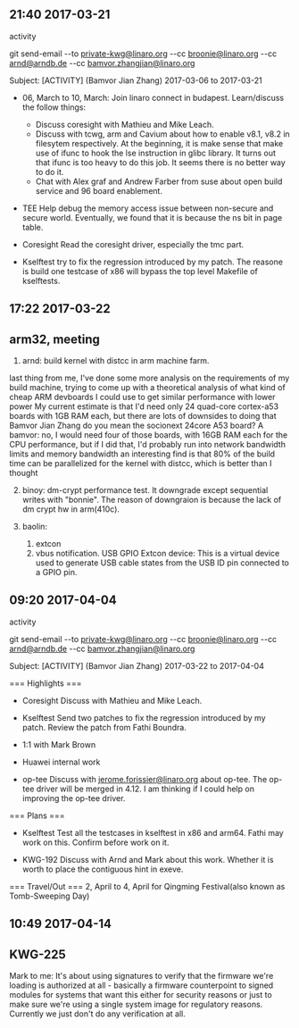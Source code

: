 
21:40 2017-03-21
----------------
activity

git send-email --to private-kwg@linaro.org --cc broonie@linaro.org --cc arnd@arndb.de --cc bamvor.zhangjian@linaro.org

Subject: [ACTIVITY] (Bamvor Jian Zhang) 2017-03-06 to 2017-03-21

*  06, March to 10, March: Join linaro connect in budapest. Learn/discuss the follow things:
    *   Discuss coresight with Mathieu and Mike Leach.
    *   Discuss with tcwg, arm and Cavium about how to enable v8.1, v8.2 in filesytem respectively.
        At the beginning, it is make sense that make use of ifunc to hook the lse instruction in glibc library. It turns out that ifunc is too heavy to do this job. It seems there is no better way to do it.
    *   Chat with Alex graf and Andrew Farber from suse about open build service and 96 board enablement.

*   TEE
    Help debug the memory access issue between non-secure and secure world. Eventually, we found that it is because the ns bit in page table.

*   Coresight
    Read the coresight driver, especially the tmc part.

*   Kselftest
    try to fix the regression introduced by my patch. The reasone is build one testcase of x86 will bypass the top level Makefile of kselftests.

17:22 2017-03-22
----------------
arm32, meeting
--------------
1.  arnd: build kernel with distcc in arm machine farm.

last thing from me, I've done some more analysis on the requirements of my build machine, trying to come up with a theoretical analysis of what kind of cheap ARM devboards I could use to get similar performance with lower power
My current estimate is that I'd need only 24 quad-core cortex-a53 boards with 1GB RAM each, but there are lots of downsides to doing that
<bamvor> Bamvor Jian Zhang do you mean the socionext 24core A53 board? 
A<arnd> bamvor: no, I would need four of those boards, with 16GB RAM each for the CPU performance, but if I did that, I'd probably run into network bandwidth limits
and memory bandwidth
an interesting find is that 80% of the build time can be parallelized for the kernel with distcc, which is better than I thought

2.  binoy: dm-crypt performance test. It downgrade except sequential writes with "bonnie". The reason of downgraion is because the lack of dm crypt hw in arm(410c).

3.  baolin:
    1.  extcon
    2.  vbus notification.
USB GPIO Extcon device: This is a virtual device used to generate USB cable states from the USB ID pin
connected to a GPIO pin.

09:20 2017-04-04
----------------
activity

git send-email --to private-kwg@linaro.org --cc broonie@linaro.org --cc arnd@arndb.de --cc bamvor.zhangjian@linaro.org

Subject: [ACTIVITY] (Bamvor Jian Zhang) 2017-03-22 to 2017-04-04

=== Highlights ===
*   Coresight
    Discuss with Mathieu and Mike Leach.

*   Kselftest
    Send two patches to fix the regression introduced by my patch.
    Review the patch from Fathi Boundra.

*   1:1 with Mark Brown

*   Huawei internal work

*   op-tee
    Discuss with jerome.forissier@linaro.org about op-tee. The op-tee driver will be merged in 4.12. I am thinking if I could help on improving the op-tee driver.

=== Plans ===
*   Kselftest
    Test all the testcases in kselftest in x86 and arm64. Fathi may work on this. Confirm before work on it.

*   KWG-192
    Discuss with Arnd and Mark about this work. Whether it is worth to place the contiguous hint in exeve.

=== Travel/Out ===
    2, April to 4, April for Qingming Festival(also known as Tomb-Sweeping Day)

10:49 2017-04-14
----------------
KWG-225
-------
Mark to me:
It's about using signatures to verify that the firmware we're loading is authorized at all - basically a firmware counterpoint to signed modules for systems that want this either for security reasons or just to make sure we're using a single system image for regulatory reasons. Currently we just don't do any verification at all.
